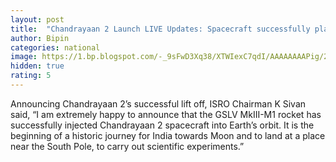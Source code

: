 ```yaml
---
layout: post
title:  "Chandrayaan 2 Launch LIVE Updates: Spacecraft successfully placed in Earth's orbit"
author: Bipin
categories: national
image: https://1.bp.blogspot.com/-_9sFwD3Xq38/XTWIexC7qdI/AAAAAAAAPig/2nAb-4oYS_0OdlLA-mqP2DgPS_G4ZdI4QCLcBGAs/s320/isro.jpg
hidden: true
rating: 5
---
```

 Announcing Chandrayaan 2’s successful lift off, ISRO Chairman K Sivan said, “I am extremely happy to announce that the GSLV MkIII-M1 rocket has successfully injected Chandrayaan 2 spacecraft into Earth’s orbit. It is the beginning of a historic journey for India towards Moon and to land at a place near the South Pole, to carry out scientific experiments.”